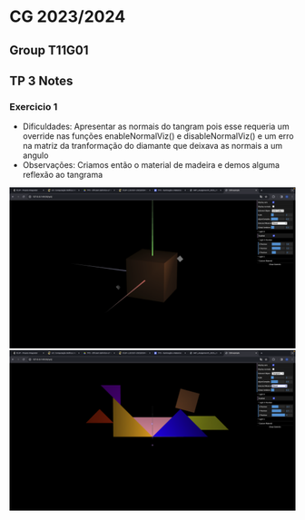 # CG 2023/2024

## Group T11G01

## TP 3 Notes

### Exercicio 1 
- Dificuldades: Apresentar as normais do tangram pois esse requeria um override nas funções enableNormalViz() e disableNormalViz() e um erro na matriz da tranformação do diamante que deixava as normais a um angulo
- Observações: Criamos então o material de madeira e demos alguma reflexão ao tangrama

![Screenshot 1](screenshots/cg-t11g01-tp3-1.png)
![Screenshot 2](screenshots/cg-t11g01-tp3-2.png)